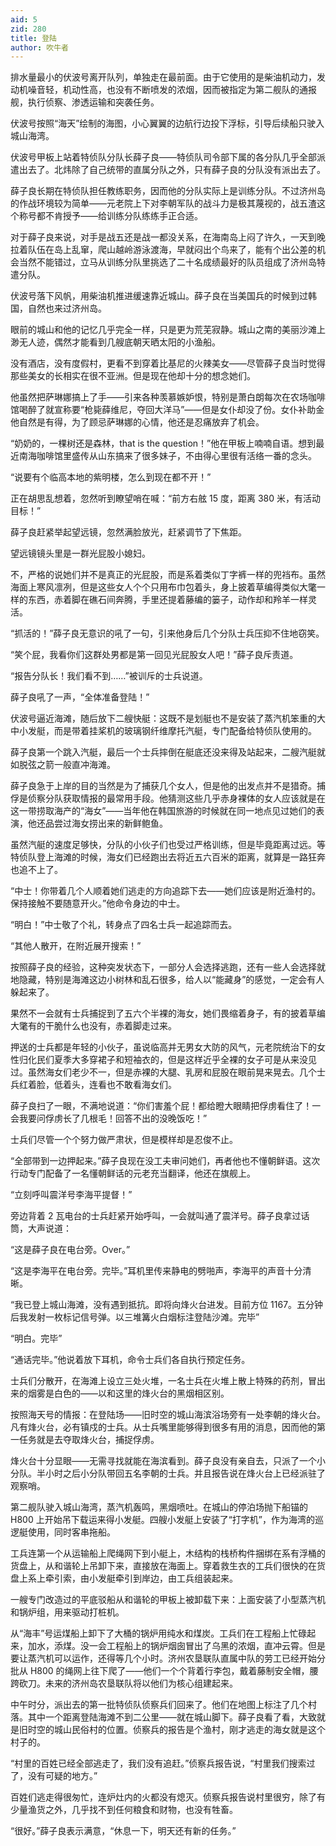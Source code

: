```yaml
---
aid: 5
zid: 280
title: 登陆
author: 吹牛者
---
```


排水量最小的伏波号离开队列，单独走在最前面。由于它使用的是柴油机动力，发动机噪音轻，机动性高，也没有不断喷发的浓烟，因而被指定为第二舰队的通报舰，执行侦察、渗透运输和突袭任务。

伏波号按照“海天”绘制的海图，小心翼翼的边航行边投下浮标，引导后续船只驶入城山海湾。

伏波号甲板上站着特侦队分队长薛子良——特侦队司令部下属的各分队几乎全部派遣出去了。北炜除了自己统带的直属分队之外，只有薛子良的分队没有派出去了。

薛子良长期在特侦队担任教练职务，因而他的分队实际上是训练分队。不过济州岛的作战环境较为简单——元老院上下对李朝军队的战斗力是极其蔑视的，战五渣这个称号都不肯授予——给训练分队练练手正合适。

对于薛子良来说，对手是战五还是战一都没关系，在海南岛上闷了许久，一天到晚拉着队伍在岛上乱窜，爬山越岭游泳渡海，早就闷出个鸟来了，能有个出公差的机会当然不能错过，立马从训练分队里挑选了二十名成绩最好的队员组成了济州岛特遣分队。

伏波号落下风帆，用柴油机推进缓速靠近城山。薛子良在当美国兵的时候到过韩国，自然也来过济州岛。

眼前的城山和他的记忆几乎完全一样，只是更为荒芜寂静。城山之南的美丽沙滩上渺无人迹，偶然才能看到几艘底朝天晒太阳的小渔船。

没有酒店，没有度假村，更看不到穿着比基尼的火辣美女——尽管薛子良当时觉得那些美女的长相实在很不亚洲。但是现在他却十分的想念她们。

他虽然把萨琳娜搞上了手——引来各种羡慕嫉妒恨，特别是萧白朗每次在农场咖啡馆喝醉了就宣称要“枪毙薛维尼，夺回大洋马”——但是女仆却没了份。女仆补助金他自然是有得，为了顾忌萨琳娜的心情，他还是忍痛放弃了机会。

“奶奶的，一棵树还是森林，that is the question！”他在甲板上喃喃自语。想到最近南海咖啡馆里盛传从山东搞来了很多妹子，不由得心里很有活络一番的念头。

“说要有个临高本地的紫明楼，怎么到现在都不开！”

正在胡思乱想着，忽然听到瞭望哨在喊：“前方右舷 15 度，距离 380 米，有活动目标！”

薛子良赶紧举起望远镜，忽然满脸放光，赶紧调节了下焦距。

望远镜镜头里是一群光屁股小媳妇。

不，严格的说她们并不是真正的光屁股，而是系着类似丁字裤一样的兜裆布。虽然海面上寒风凛冽，但是这些女人个个只用布巾包着头，身上披着草编得类似大氅一样的东西，赤着脚在礁石间奔腾，手里还提着藤编的篓子，动作却和羚羊一样灵活。

“抓活的！”薛子良无意识的吼了一句，引来他身后几个分队士兵压抑不住地窃笑。

“笑个屁，我看你们这群处男都是第一回见光屁股女人吧！”薛子良斥责道。

“报告分队长！我们看不到……”被训斥的士兵说道。

薛子良吼了一声，“全体准备登陆！”

伏波号逼近海滩，随后放下二艘快艇：这既不是划艇也不是安装了蒸汽机笨重的大中小发艇，而是带着挂桨机的玻璃钢纤维摩托汽艇，专门配备给特侦队使用的。

薛子良第一个跳入汽艇，最后一个士兵摔倒在艇底还没来得及站起来，二艘汽艇就如脱弦之箭一般直冲海滩。

薛子良急于上岸的目的当然是为了捕获几个女人，但是他的出发点并不是猎奇。捕俘是侦察分队获取情报的最常用手段。他猜测这些几乎赤身裸体的女人应该就是在这一带捞取海产的“海女”——当年他在韩国旅游的时候就在同一地点见过她们的表演，他还品尝过海女捞出来的新鲜鲍鱼。

虽然汽艇的速度足够快，分队的小伙子们也受过严格训练，但是毕竟距离过远。等特侦队登上海滩的时候，海女们已经跑出去将近五六百米的距离，就算是一路狂奔也追不上了。

“中士！你带着几个人顺着她们逃走的方向追踪下去——她们应该是附近渔村的。保持接触不要随意开火。”他命令身边的中士。

“明白！”中士敬了个礼，转身点了四名士兵一起追踪而去。

“其他人散开，在附近展开搜索！”

按照薛子良的经验，这种突发状态下，一部分人会选择逃跑，还有一些人会选择就地隐藏，特别是海滩这边小树林和乱石很多，给人以“能藏身”的感觉，一定会有人躲起来了。

果然不一会就有士兵捕捉到了五六个半裸的海女，她们畏缩着身子，有的披着草编大氅有的干脆什么也没有，赤着脚走过来。

押送的士兵都是年轻的小伙子，虽说临高并无男女大防的风气，元老院统治下的女性归化民们夏季大多穿裙子和短袖衣的，但是这样近乎全裸的女子可是从来没见过。虽然海女们老少不一，但是赤裸的大腿、乳房和屁股在眼前晃来晃去。几个士兵红着脸，低着头，连看也不敢看海女们。

薛子良扫了一眼，不满地说道：“你们害羞个屁！都给瞪大眼睛把俘虏看住了！一会我要问俘虏长了几根毛！回答不出的没晚饭吃！”

士兵们尽管一个个努力做严肃状，但是模样却是忍俊不止。

“全部带到一边押起来。”薛子良现在没工夫审问她们，再者他也不懂朝鲜语。这次行动专门配备了一名懂朝鲜话的元老充当翻译，他还在旗舰上。

“立刻呼叫震洋号李海平提督！”

旁边背着 2 瓦电台的士兵赶紧开始呼叫，一会就叫通了震洋号。薛子良拿过话筒，大声说道：

“这是薛子良在电台旁。Over。”

“这是李海平在电台旁。完毕。”耳机里传来静电的劈啪声，李海平的声音十分清晰。

“我已登上城山海滩，没有遇到抵抗。即将向烽火台进发。目前方位 1167。五分钟后我发射一枚标记信号弹。以三堆篝火白烟标注登陆沙滩。完毕”

“明白。完毕”

“通话完毕。”他说着放下耳机，命令士兵们各自执行预定任务。

士兵们分散开，在海滩上设立三处火堆，一名士兵在火堆上散上特殊的药剂，冒出来的烟雾是白色的——以和这里的烽火台的黑烟相区别。

按照海天号的情报：在登陆场——旧时空的城山海滨浴场旁有一处李朝的烽火台。凡有烽火台，必有镇戍的士兵。从士兵嘴里能够得到很多有用的消息，因而他的第一任务就是去夺取烽火台，捕捉俘虏。

烽火台十分显眼——无需寻找就能在海滨看到。薛子良没有亲自去，只派了一个小分队。半小时之后小分队带回五名李朝的士兵。并且报告说在烽火台上已经派驻了观察哨。

第二舰队驶入城山海湾，蒸汽机轰鸣，黑烟喷吐。在城山的停泊场抛下船锚的 H800 上开始吊下载运来得小发艇。四艘小发艇上安装了“打字机”，作为海湾的巡逻艇使用，同时客串拖船。

工兵连第一个从运输船上爬绳网下到小艇上，木结构的栈桥构件捆绑在系有浮桶的货盘上，从和谐轮上吊卸下来，直接放在海面上。穿着救生衣的工兵们很快的在货盘上系上牵引索，由小发艇牵引到岸边，由工兵组装起来。

一艘专门改造过的平底驳船从和谐轮的甲板上被卸载下来：上面安装了小型蒸汽机和锅炉组，用来驱动打桩机。

从“海丰”号运煤船上卸下了大桶的锅炉用纯水和煤炭。工兵们在工程船上忙碌起来，加水，添煤。没一会工程船上的锅炉烟囱冒出了乌黑的浓烟，直冲云霄。但是要让蒸汽机可以运作，还得等几个小时。济州农垦联队直属中队的劳工已经开始分批从 H800 的绳网上往下爬了——他们一个个背着行李包，戴着藤制安全帽，腰跨砍刀。未来的济州岛农垦联队将以他们为核心组建起来。

中午时分，派出去的第一批特侦队侦察兵们回来了。他们在地图上标注了几个村落。其中一个距离登陆海滩不到二公里——就在城山脚下。薛子良看了看，大致就是旧时空的城山民俗村的位置。侦察兵的报告是个渔村，刚才逃走的海女就是这个村子的。

“村里的百姓已经全部逃走了，我们没有追赶。”侦察兵报告说，“村里我们搜索过了，没有可疑的地方。”

百姓们逃走得很匆忙，连炉灶内的火都没有熄灭。侦察兵报告说村里很穷，除了有少量渔货之外，几乎找不到任何粮食和财物，也没有牲畜。

“很好。”薛子良表示满意，“休息一下，明天还有新的任务。”
